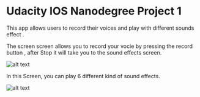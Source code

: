 # Udacity IOS Nanodegree Project 1
This app allows users to record their voices and play with different sounds effect .

The screen screen allows you to record your vocie by pressing the record button , after Stop it will take you to the sound effects screen.

![alt text](https://github.com/fw5dev/Udacity_IOS_ND_P1/blob/master/Recording_Screen.png)

In this Screen, you can play 6 different kind of sound effects.

![alt text](https://github.com/fw5dev/Udacity_IOS_ND_P1/blob/master/Sounds_Effect_Screen.png)


